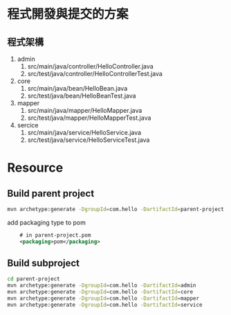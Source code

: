 
# 程式開發與提交的方案

## 程式架構
1. admin 
    1. src/main/java/controller/HelloController.java
    1. src/test/java/controller/HelloControllerTest.java
2. core
    1. src/main/java/bean/HelloBean.java
    1. src/test/java/bean/HelloBeanTest.java
3. mapper
    1. src/main/java/mapper/HelloMapper.java
    1. src/test/java/mapper/HelloMapperTest.java
4. sercice
    1. src/main/java/service/HelloService.java
    1. src/test/java/service/HelloServiceTest.java





# Resource
## Build parent project
```sh
mvn archetype:generate -DgroupId=com.hello -DartifactId=parent-project
```

add packaging type to pom
```xml
    # in parent-project.pom
    <packaging>pom</packaging>
```

## Build subproject
```sh
cd parent-project
mvn archetype:generate -DgroupId=com.hello -DartifactId=admin
mvn archetype:generate -DgroupId=com.hello -DartifactId=core
mvn archetype:generate -DgroupId=com.hello -DartifactId=mapper
mvn archetype:generate -DgroupId=com.hello -DartifactId=service
```